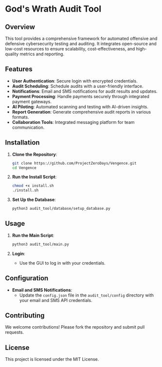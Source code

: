 # God's Wrath Audit Tool

## Overview

This tool provides a comprehensive framework for automated offensive and defensive cybersecurity testing and auditing. It integrates open-source and low-cost resources to ensure scalability, cost-effectiveness, and high-quality metrics and reporting.

## Features

- **User Authentication**: Secure login with encrypted credentials.
- **Audit Scheduling**: Schedule audits with a user-friendly interface.
- **Notifications**: Email and SMS notifications for audit results and updates.
- **Payment Processing**: Handle payments securely through integrated payment gateways.
- **AI Piloting**: Automated scanning and testing with AI-driven insights.
- **Report Generation**: Generate comprehensive audit reports in various formats.
- **Collaboration Tools**: Integrated messaging platform for team communication.

## Installation

1. **Clone the Repository**:
   ```bash
   git clone https://github.com/ProjectZeroDays/Vengence.git
   cd Vengence
   ```

2. **Run the Install Script**:
   ```bash
   chmod +x install.sh
   ./install.sh
   ```

3. **Set Up the Database**:
   ```bash
   python3 audit_tool/database/setup_database.py
   ```

## Usage

1. **Run the Main Script**:
   ```bash
   python3 audit_tool/main.py
   ```

2. **Login**:
   - Use the GUI to log in with your credentials.

## Configuration

- **Email and SMS Notifications**:
  - Update the `config.json` file in the `audit_tool/config` directory with your email and SMS API credentials.

## Contributing

We welcome contributions! Please fork the repository and submit pull requests.

## License

This project is licensed under the MIT License.
